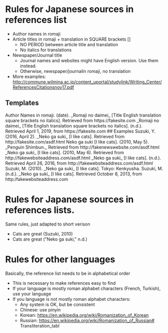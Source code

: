 # Rules for Japanese sources in references list
* Author names in romaji
* Article titles in romaji +  translation in SQUARE brackets []
    * NO PERIOD between article title and translation
    * No italics for translations
* Newspaper/Journal title
    * Journal names and websites might have English version. Use them instead.
    * Otherwise, newspaper/journalin romaji, no translation
* More examples: http://commune.wilmina.ac.jp/content_uportal/studylink/Writing_Center/ReferencesCitationsnov17.pdf
## Templates
<ref>
Author Names in romaji. (date). _Romaji no daimei_ [Title English translation square brackets no italics]. Retrieved from https://fakesite.com
_Romaji no daimei_ [Title English translation square brackets no italics]. (n.d.).  Retrieved April 1, 2019, from https://fakesite.com
</ref>
## Examples
<ref>
Suzuki, Y. (2016, April 2). _Neko ga suki_ [I like cats]. Retrieved from http://fakesite.com/asdf.html
Neko ga suki [I like cats]. (2010, May 5). _Penguin Shimbun._ Retrieved from http://fakenewswebsite.com/asdf.html
_Neko ga suki_ [I like cats]. (2010, May 6). Retrieved from http://fakewebsiteaddress.com/asdf.html
_Neko ga suki_ [I like cats]. (n.d.). Retrieved April 26, 2016, from http://fakewebsiteaddress.com/asdf.html
Suzuki, M. (2010). _Neko ga suki_ [I like cats]. Tokyo: Kenkyusha.
Suzuki, M. (n.d.). _Neko ga suki_ [I like cats]. Retrieved October 8, 2013, from http:/fakewebsiteaddress.com

</ref>

# Rules for Japanese sources in references lists.
Same rules, just adapted to short verison
* Cats are great (Suzuki, 2010)
* Cats are great ("Neko ga suki," n.d.)

# Rules for other languages
Basically, the reference list needs to be in alphabetical order
* This is necessary to make references easy to find
* If your language is mostly roman alphabet characters (French, Turkish), use your language
* If you language is not mostly roman alphabet characters:
    * Any system is OK, but be consistent
    * Chinese: use pinyin
    * Korean: https://en.wikipedia.org/wiki/Romanization_of_Korean
    * Russian: https://en.wikipedia.org/wiki/Romanization_of_Russian# Transliteration_tabl